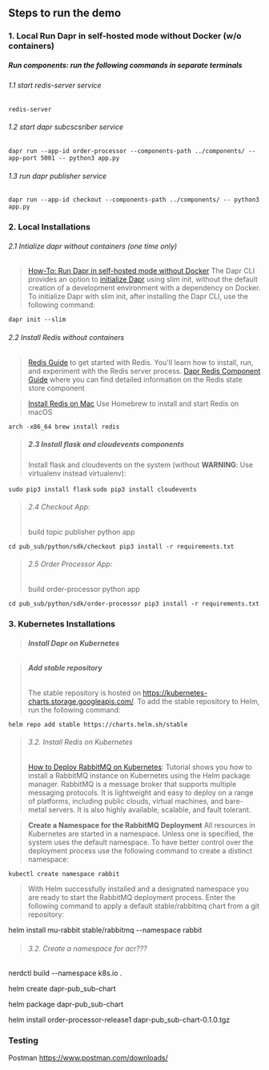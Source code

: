 ## Steps to run the demo 

### 1. Local Run Dapr in self-hosted mode without Docker (w/o containers)

##### Run components: run the following commands in separate terminals

###### 1.1 start redis-server service
`redis-server`

###### 1.2 start dapr subcscsriber service
`dapr run --app-id order-processor --components-path ../components/ --app-port 5001 -- python3 app.py`

###### 1.3 run dapr publisher service
`dapr run --app-id checkout --components-path ../components/ -- python3 app.py`


### 2. Local Installations

###### 2.1 Intialize dapr without containers (one time only)

> [How-To: Run Dapr in self-hosted mode without Docker](https://docs.dapr.io/operations/hosting/self-hosted/self-hosted-no-docker/)
The Dapr CLI provides an option to [initialize Dapr](https://docs.dapr.io/reference/cli/dapr-init/) using slim init, without the default creation of a development environment with a dependency on Docker. To initialize Dapr with slim init, after installing the Dapr CLI, use the following command:

`dapr init --slim`

###### 2.2 Install Redis without containers
> [Redis Guide](https://redis.io/docs/getting-started/) to get started with Redis. You'll learn how to install, run, and experiment with the Redis server process.
> [Dapr Redis Component Guide](https://docs.dapr.io/operations/components/setup-state-store/supported-state-stores/setup-redis/) where you can find detailed information on the Redis state store component

> [Install Redis on Mac](https://redis.io/docs/getting-started/installation/install-redis-on-mac-os/)
Use Homebrew to install and start Redis on macOS


`arch -x86_64 brew install redis`


> ##### 2.3 Install flask and cloudevents components
> Install flask and cloudevents on the system (without 
> **WARNING**: Use virtualenv instead
virtualenv):

`sudo pip3 install flask`
`sudo pip3 install cloudevents`

> ###### 2.4 Checkout App:
> build topic publisher python app

`cd pub_sub/python/sdk/checkout pip3 install -r requirements.txt`


> ###### 2.5 Order Processor App:
> build  order-processor python app

`cd pub_sub/python/sdk/order-processor pip3 install -r requirements.txt`



### 3. Kubernetes Installations

> ###### **Install Dapr on Kubernetes**

> ###### **Add stable repository**
> The stable repository is hosted on https://kubernetes-charts.storage.googleapis.com/. To add the stable repository to Helm, run the following command:

`helm repo add stable https://charts.helm.sh/stable`

> ###### 3.2. Install Redis on Kubernetes
>[How to Deploy RabbitMQ on Kubernetes](https://phoenixnap.com/kb/install-and-configure-rabbitmq-on-kubernetes): Tutorial shows you how to install a RabbitMQ instance on Kubernetes using the Helm package manager. RabbitMQ is a message broker that supports multiple messaging protocols. It is lightweight and easy to deploy on a range of platforms, including public clouds, virtual machines, and bare-metal servers. It is also highly available, scalable, and fault tolerant.

> **Create a Namespace for the RabbitMQ Deployment**
> All resources in Kubernetes are started in a namespace. Unless one is specified, the system uses the default namespace. To have better control over the deployment process use the following command to create a distinct namespace:

`kubectl create namespace rabbit`

>With Helm successfully installed and a designated namespace you are ready to start the RabbitMQ deployment process. Enter the following command to apply a default stable/rabbitmq chart from a git repository:

helm install mu-rabbit stable/rabbitmq --namespace rabbit












> ###### 3.2. Create a namespace for acr???
nerdctl build --namespace k8s.io .




helm create dapr-pub_sub-chart

helm package dapr-pub_sub-chart

helm install order-processor-release1 dapr-pub_sub-chart-0.1.0.tgz

### Testing

Postman
https://www.postman.com/downloads/
